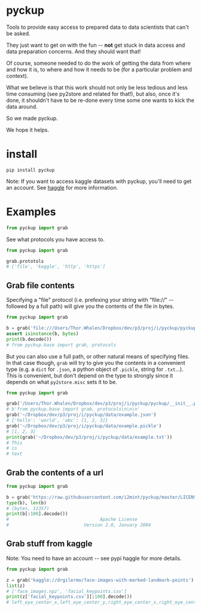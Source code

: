 # pyckup

Tools to provide easy access to prepared data to data scientists that can't 
be asked.

They just want to get on with the fun -- **not** get stuck in data access and 
data preparation concerns. And they should want that!

Of course, someone needed to do the work of getting the data from where and how it is, 
to where and how it needs to be (for a particular problem and context). 

What we believe is that this work should not only be less tedious and less time 
consuming (see py2store and related for that!), but also, once it's done, 
it shouldn't have to be re-done every time some one wants to kick the data 
around. 

So we made pyckup. 

We hope it helps.

# install

```
pip install pyckup
```

Note: If you want to access kaggle datasets with pyckup, you'll need to get an account. 
See [haggle](https://github.com/otosense/haggle#api-credentials) for more information.

# Examples

```python
from pyckup import grab
```

See what protocols you have access to.

```python
from pyckup import grab

grab.prototols
# ['file', 'kaggle', 'http', 'https']
```

## Grab file contents

Specifying a "file" protocol (i.e. prefexing your string with "file://" -- followed by a full path) 
will give you the contents of the file in bytes.

```python
from pyckup import grab

b = grab('file:///Users/Thor.Whalen/Dropbox/dev/p3/proj/i/pyckup/pyckup/__init__.py')
assert isinstance(b, bytes)
print(b.decode())
# from pyckup.base import grab, protocols
```

But you can also use a full path, or other natural means of specifying files.
In that case though, `grab` will try to give you the contents in a convenient type 
(e.g. a `dict` for `.json`, a python object of `.pickle`, string for `.txt`...).
This is convenient, but don't depend on the type to strongly
 since it depends on what `py2store.misc` sets it to be. 

```python
from pyckup import grab

grab('/Users/Thor.Whalen/Dropbox/dev/p3/proj/i/pyckup/pyckup/__init__.py')
# b'from pyckup.base import grab, protocols\n\n\n'
grab('~/Dropbox/dev/p3/proj/i/pyckup/data/example.json')
# {'hello': 'world', 'abc': [1, 2, 3]}
grab('~/Dropbox/dev/p3/proj/i/pyckup/data/example.pickle')
# [1, 2, 3]
print(grab('~/Dropbox/dev/p3/proj/i/pyckup/data/example.txt'))
# This
# is
# text
```

## Grab the contents of a url

```python
from pyckup import grab

b = grab('https://raw.githubusercontent.com/i2mint/pyckup/master/LICENSE')
type(b), len(b)
# (bytes, 11357)
print(b[:100].decode())
#                                  Apache License
#                            Version 2.0, January 2004
```


## Grab stuff from kaggle 

Note: You need to have an account -- see pypi haggle for more details.

```python
from pyckup import grab

z = grab('kaggle://drgilermo/face-images-with-marked-landmark-points')
list(z)
# ['face_images.npz', 'facial_keypoints.csv']
print(z['facial_keypoints.csv'][:100].decode())
# left_eye_center_x,left_eye_center_y,right_eye_center_x,right_eye_center_y,left_eye_inner_corner_x,le
```


